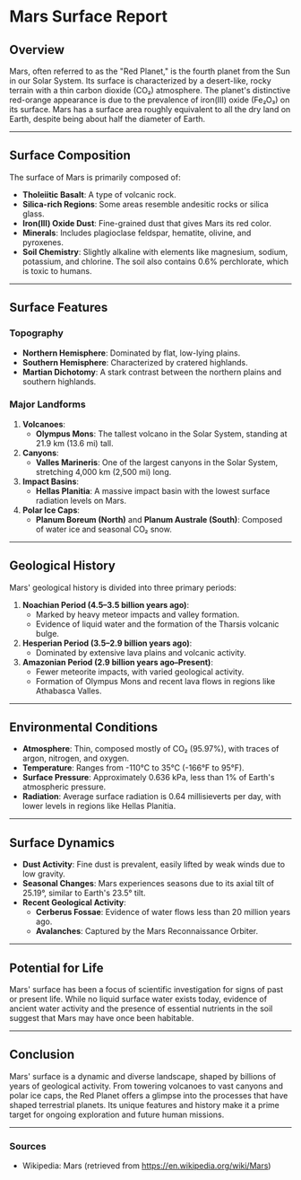 # Mars Surface Report

## Overview
Mars, often referred to as the "Red Planet," is the fourth planet from the Sun in our Solar System. Its surface is characterized by a desert-like, rocky terrain with a thin carbon dioxide (CO₂) atmosphere. The planet's distinctive red-orange appearance is due to the prevalence of iron(III) oxide (Fe₂O₃) on its surface. Mars has a surface area roughly equivalent to all the dry land on Earth, despite being about half the diameter of Earth.

---

## Surface Composition
The surface of Mars is primarily composed of:
- **Tholeiitic Basalt**: A type of volcanic rock.
- **Silica-rich Regions**: Some areas resemble andesitic rocks or silica glass.
- **Iron(III) Oxide Dust**: Fine-grained dust that gives Mars its red color.
- **Minerals**: Includes plagioclase feldspar, hematite, olivine, and pyroxenes.
- **Soil Chemistry**: Slightly alkaline with elements like magnesium, sodium, potassium, and chlorine. The soil also contains 0.6% perchlorate, which is toxic to humans.

---

## Surface Features
### **Topography**
- **Northern Hemisphere**: Dominated by flat, low-lying plains.
- **Southern Hemisphere**: Characterized by cratered highlands.
- **Martian Dichotomy**: A stark contrast between the northern plains and southern highlands.

### **Major Landforms**
1. **Volcanoes**:
   - **Olympus Mons**: The tallest volcano in the Solar System, standing at 21.9 km (13.6 mi) tall.
2. **Canyons**:
   - **Valles Marineris**: One of the largest canyons in the Solar System, stretching 4,000 km (2,500 mi) long.
3. **Impact Basins**:
   - **Hellas Planitia**: A massive impact basin with the lowest surface radiation levels on Mars.
4. **Polar Ice Caps**:
   - **Planum Boreum (North)** and **Planum Australe (South)**: Composed of water ice and seasonal CO₂ snow.

---

## Geological History
Mars' geological history is divided into three primary periods:
1. **Noachian Period (4.5–3.5 billion years ago)**:
   - Marked by heavy meteor impacts and valley formation.
   - Evidence of liquid water and the formation of the Tharsis volcanic bulge.
2. **Hesperian Period (3.5–2.9 billion years ago)**:
   - Dominated by extensive lava plains and volcanic activity.
3. **Amazonian Period (2.9 billion years ago–Present)**:
   - Fewer meteorite impacts, with varied geological activity.
   - Formation of Olympus Mons and recent lava flows in regions like Athabasca Valles.

---

## Environmental Conditions
- **Atmosphere**: Thin, composed mostly of CO₂ (95.97%), with traces of argon, nitrogen, and oxygen.
- **Temperature**: Ranges from -110°C to 35°C (-166°F to 95°F).
- **Surface Pressure**: Approximately 0.636 kPa, less than 1% of Earth's atmospheric pressure.
- **Radiation**: Average surface radiation is 0.64 millisieverts per day, with lower levels in regions like Hellas Planitia.

---

## Surface Dynamics
- **Dust Activity**: Fine dust is prevalent, easily lifted by weak winds due to low gravity.
- **Seasonal Changes**: Mars experiences seasons due to its axial tilt of 25.19°, similar to Earth's 23.5° tilt.
- **Recent Geological Activity**:
  - **Cerberus Fossae**: Evidence of water flows less than 20 million years ago.
  - **Avalanches**: Captured by the Mars Reconnaissance Orbiter.

---

## Potential for Life
Mars' surface has been a focus of scientific investigation for signs of past or present life. While no liquid surface water exists today, evidence of ancient water activity and the presence of essential nutrients in the soil suggest that Mars may have once been habitable.

---

## Conclusion
Mars' surface is a dynamic and diverse landscape, shaped by billions of years of geological activity. From towering volcanoes to vast canyons and polar ice caps, the Red Planet offers a glimpse into the processes that have shaped terrestrial planets. Its unique features and history make it a prime target for ongoing exploration and future human missions.

---

### Sources
- Wikipedia: Mars (retrieved from https://en.wikipedia.org/wiki/Mars)
